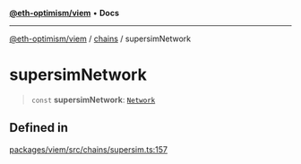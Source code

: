 [**@eth-optimism/viem**](../../README.md) • **Docs**

***

[@eth-optimism/viem](../../README.md) / [chains](../README.md) / supersimNetwork

# supersimNetwork

> `const` **supersimNetwork**: [`Network`](../type-aliases/Network.md)

## Defined in

[packages/viem/src/chains/supersim.ts:157](https://github.com/ethereum-optimism/ecosystem/blob/8c0ceae82d8e909c0d00b4601d7c7276090774cc/packages/viem/src/chains/supersim.ts#L157)

